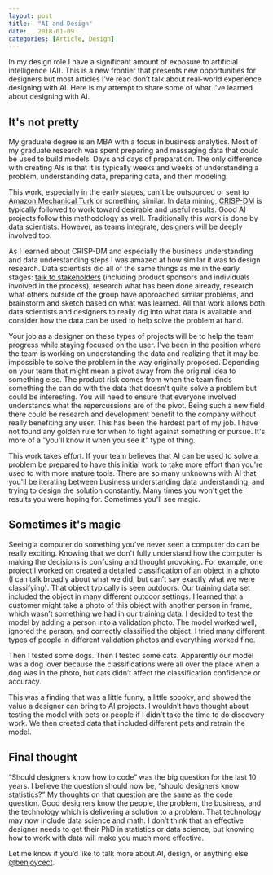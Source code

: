 ```yaml
---
layout: post
title:  "AI and Design"
date:   2018-01-09
categories: [Article, Design]
---
```

In my design role I have a significant amount of exposure to artificial intelligence (AI). This is a new frontier that presents new opportunities for designers but most articles I’ve read don’t talk about real-world experience designing with AI. Here is my attempt to share some of what I've learned about designing with AI.

## It's not pretty
My graduate degree is an MBA with a focus in business analytics. Most of my graduate research was spent preparing and massaging data that could be used to build models. Days and days of preparation. The only difference with creating AIs is that it is typically weeks and weeks of understanding a problem, understanding data, preparing data, and then modeling.

This work, especially in the early stages, can't be outsourced or sent to [Amazon Mechanical Turk](https://www.mturk.com/mturk/welcome) or something similar. In data mining,  [CRISP-DM](https://en.wikipedia.org/wiki/Cross-industry_standard_process_for_data_mining) is typically followed to work toward desirable and useful results. Good AI projects follow this methodology as well. Traditionally this work is done by data scientists. However, as teams integrate, designers will be deeply involved too.

As I learned about CRISP-DM and especially the business understanding and data understanding steps I was amazed at how similar it was to design research. Data scientists did all of the same things as me in the early stages: [talk to stakeholders](https://medium.com/research-things/interviewing-humans-fa198f809c40) (including product sponsors and individuals involved in the process), research what has been done already, research what others outside of the group have approached similar problems, and brainstorm and sketch based on what was learned. All that work allows both data scientists and designers to really dig into what data is available and consider how the data can be used to help solve the problem at hand.

Your job as a designer on these types of projects will be to help the team progress while staying focused on the user. I've been in the position where the team is working on understanding the data and realizing that it may be impossible to solve the problem in the way originally proposed. Depending on your team that might mean a pivot away from the original idea to something else. The product risk comes from when the team finds something the can do with the data that doesn't quite solve a problem but could be interesting. You will need to ensure that everyone involved understands what the repercussions are of the pivot. Being such a new field there could be research and development benefit to the company without really benefiting any user. This has been the hardest part of my job. I have not found any golden rule for when to fight against something or pursue. It's more of a "you'll know it when you see it" type of thing.

This work takes effort. If your team believes that AI can be used to solve a problem be prepared to have this initial work to take more effort than you're used to with more mature tools. There are so many unknowns with AI that you'll be iterating between business understanding data understanding, and trying to design the solution constantly. Many times you won't get the results you were hoping for. Sometimes you'll see magic.

## Sometimes it's magic
Seeing a computer do something you've never seen a computer do can be really exciting. Knowing that we don't fully understand how the computer is making the decisions is confusing and thought provoking. For example, one project I worked on created a detailed classification of an object in a photo (I can talk broadly about what we did, but can’t say exactly what we were classifying). That object typically is seen outdoors. Our training data set included the object in many different outdoor settings. I learned that a customer might take a photo of this object with another person in frame, which wasn’t something we had in our training data. I decided to test the model by adding a person into a validation photo. The model worked well, ignored the person, and correctly classified the object. I tried many different types of people in different validation photos and everything worked fine.

Then I tested some dogs. Then I tested some cats. Apparently our model was a dog lover because the classifications were all over the place when a dog was in the photo, but cats didn’t affect the classification confidence or accuracy.

This was a finding that was a little funny, a little spooky, and showed the value a designer can bring to AI projects. I wouldn’t have thought about testing the model with pets or people if I didn’t take the time to do discovery work. We then created data that included different pets and retrain the model.

## Final thought
“Should designers know how to code” was the big question for the last 10 years. I believe the question should now be, “should designers know statistics?” My thoughts on that question are the same as the code question. Good designers know the people, the problem, the business, and the technology which is delivering a solution to a problem. That technology may now include data science and math. I don’t think that an effective designer needs to get their PhD in statistics or data science, but knowing how to work with data will make you much more effective.

Let me know if you’d like to talk more about AI, design, or anything else [@benjoycect]( https://twitter.com/BenJoyceCT).
